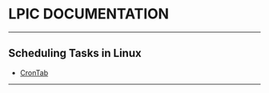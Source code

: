 # LPIC DOCUMENTATION

<hr>

## Scheduling Tasks in Linux

- <a href="Schedule-Crontab.md">CronTab</a>

<hr>

